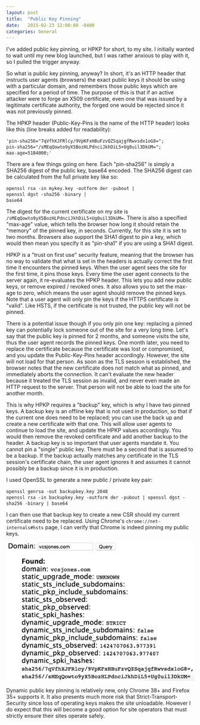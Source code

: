 ```yaml
---
layout: post
title:  "Public Key Pinning"
date:   2015-02-23 12:00:00 -0400
categories: General
---
```


I've added public key pinning, or HPKP for short, to my site. I initially wanted
to wait until my new blog launched, but I was rather anxious to play with it, so
I pulled the trigger anyway.

So what is public key pinning, anyway? In short, it's an HTTP header that
instructs user agents (browsers) the exact public keys it should be using with a
particular domain, and remembers those public keys which are specified for a
period of time. The purpose of this is that if an active attacker were to forge
an X509 certificate, even one that was issued by a legitimate certificate
authority, the forged one would be rejected since it was not previously pinned.

The HPKP header (Public-Key-Pins is the name of the HTTP header) looks like this
(line breaks added for readability):

```
'pin-sha256="7qVfhXJFRlcy/9VpKFxHBuFzvQZSqajgfRwvsdx1oG8=";
pin-sha256="/sMEqQowto9yX5BozHLPdnciJkhDiL5+Ug0uil3DkUM=";
max-age=5184000;'
```

There are a few things going on here. Each "pin-sha256" is simply a SHA256
digest of the public key, base64 encoded. The SHA256 digest can be calculated
from the full private key like so:

```shell
openssl rsa -in mykey.key -outform der -pubout |
openssl dgst -sha256 -binary |
base64
```

The digest for the current certificate on my site is
`/sMEqQowto9yX5BozHLPdnciJkhDiL5+Ug0uil3DkUM=`. There is also a specified
"max-age" value, which tells the browser how long it should retain the "memory"
of the pinned key, in seconds. Currently, for this site it is set to two months.
Browsers also support the SHA1 digest to pin a key, which would then mean you
specify it as "pin-sha1" if you are using a SHA1 digest.

HPKP is a "trust on first use" security feature, meaning that the browser has no
way to validate that what is set in the headers is actually correct the first
time it encounters the pinned keys. When the user agent sees the site for the
first time, it pins those keys. Every time the user agent connects to the server
again, it re-evaluates the HPKP header. This lets you add new public keys, or
remove expired / revoked ones. It also allows you to set the max-age to zero,
which means the user agent should remove the pinned keys. Note that a user agent
will only pin the keys if the HTTPS certificate is "valid". Like HSTS, if the
certificate is not trusted, the public key will not be pinned.

There is a potential issue though if you only pin one key: replacing a pinned key
can potentially lock someone out of the site for a very long time. Let's say that
the public key is pinned for 2 months, and someone visits the site, thus the user
agent records the pinned keys. One month later, you need to replace the
certificate because the certificate was lost or compromised, and you update the
Public-Key-Pins header accordingly. However, the site will not load for that
person. As soon as the TLS session is established, the browser notes that the new
certificate does not match what as pinned, and immediately aborts the connection.
It can't evaluate the new header because it treated the TLS session as invalid,
and never even made an HTTP request to the server. That person will not be able
to load the site for another month.

This is why HPKP requires a "backup" key, which is why I have two pinned keys.
A backup key is an offline key that is not used in production, so that if the
current one does need to be replaced; you can use the back up and create a new
certificate with that one. This will allow user agents to continue to load the
site, and update the HPKP values accordingly. You would then remove the revoked
certificate and add another backup to the header. A backup key is so important
that user agents mandate it. You cannot pin a "single" public key. There must be
a second that is assumed to be a backup. If the backup actually matches any
certificate in the TLS session's certificate chain, the user agent ignores it
and assumes it cannot possibly be a backup since it is in production.

I used OpenSSL to generate a new public / private key pair:

```shell
openssl genrsa -out backupkey.key 2048
openssl rsa -in backupkey.key -outform der -pubout | openssl dgst -sha256 -binary | base64
```

I can then use that backup key to create a new CSR should my current certificate
need to be replaced. Using Chrome's `chrome://net-internals#hsts` page, I can
verify that Chrome is indeed pinning my public keys.

<img src="/images/hpkp.png" class="retina" alt="HPKP in Chrome" />

Dynamic public key pinning is relatively new, only Chrome 38+ and Firefox 35+
supports it. It also presents much more risk that Strict-Transport-Security
since loss of operating keys makes the site unloadable. However I do expect that
this will become a good option for site operators that must strictly ensure
their sites operate safely.